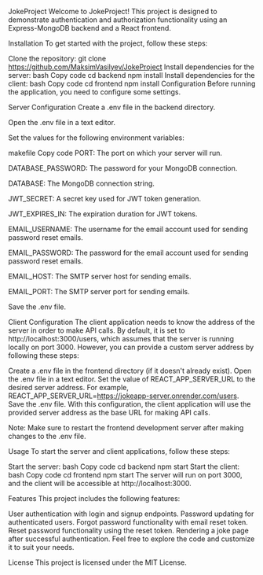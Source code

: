 JokeProject
Welcome to JokeProject! This project is designed to demonstrate authentication and authorization functionality using an Express-MongoDB backend and a React frontend.

Installation
To get started with the project, follow these steps:

Clone the repository: git clone https://github.com/MaksimVasilyev/JokeProject
Install dependencies for the server:
bash
Copy code
cd backend
npm install
Install dependencies for the client:
bash
Copy code
cd frontend
npm install
Configuration
Before running the application, you need to configure some settings.

Server Configuration
Create a .env file in the backend directory.

Open the .env file in a text editor.

Set the values for the following environment variables:

makefile
Copy code
PORT: The port on which your server will run. 

DATABASE_PASSWORD: The password for your MongoDB connection.

DATABASE: The MongoDB connection string. 

JWT_SECRET: A secret key used for JWT token generation. 

JWT_EXPIRES_IN: The expiration duration for JWT tokens. 

EMAIL_USERNAME: The username for the email account used for sending password reset emails.

EMAIL_PASSWORD: The password for the email account used for sending password reset emails.

EMAIL_HOST: The SMTP server host for sending emails.

EMAIL_PORT: The SMTP server port for sending emails.



Save the .env file.

Client Configuration
The client application needs to know the address of the server in order to make API calls. By default, it is set to http://localhost:3000/users, which assumes that the server is running locally on port 3000. However, you can provide a custom server address by following these steps:

Create a .env file in the frontend directory (if it doesn't already exist).
Open the .env file in a text editor.
Set the value of REACT_APP_SERVER_URL to the desired server address. For example, REACT_APP_SERVER_URL=https://jokeapp-server.onrender.com/users.
Save the .env file.
With this configuration, the client application will use the provided server address as the base URL for making API calls.

Note: Make sure to restart the frontend development server after making changes to the .env file.

Usage
To start the server and client applications, follow these steps:

Start the server:
bash
Copy code
cd backend
npm start
Start the client:
bash
Copy code
cd frontend
npm start
The server will run on port 3000, and the client will be accessible at http://localhost:3000.

Features
This project includes the following features:

User authentication with login and signup endpoints.
Password updating for authenticated users.
Forgot password functionality with email reset token.
Reset password functionality using the reset token.
Rendering a joke page after successful authentication.
Feel free to explore the code and customize it to suit your needs.

License
This project is licensed under the MIT License.
